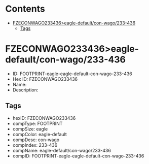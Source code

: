 



Contents
========

* [FZECONWAGO233436>eagle-default/con-wago/233-436](#fzeconwago233436eagle-defaultcon-wago233-436)
	* [Tags](#tags)

# FZECONWAGO233436>eagle-default/con-wago/233-436

- ID: FOOTPRINT-eagle-eagle-default-con-wago-233-436
- Hex ID: FZECONWAGO233436
- Name: 
- Description: 

## Tags

- hexID: FZECONWAGO233436
- oompType: FOOTPRINT
- oompSize: eagle
- oompColor: eagle-default
- oompDesc: con-wago
- oompIndex: 233-436
- oompName: eagle-default/con-wago/233-436
- oompID: FOOTPRINT-eagle-eagle-default-con-wago-233-436
